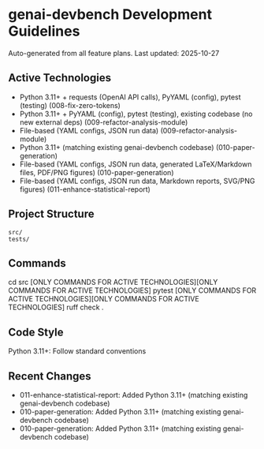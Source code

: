 # genai-devbench Development Guidelines

Auto-generated from all feature plans. Last updated: 2025-10-27

## Active Technologies
- Python 3.11+ + requests (OpenAI API calls), PyYAML (config), pytest (testing) (008-fix-zero-tokens)
- Python 3.11+ + PyYAML (config), pytest (testing), existing codebase (no new external deps) (009-refactor-analysis-module)
- File-based (YAML configs, JSON run data) (009-refactor-analysis-module)
- Python 3.11+ (matching existing genai-devbench codebase) (010-paper-generation)
- File-based (YAML configs, JSON run data, generated LaTeX/Markdown files, PDF/PNG figures) (010-paper-generation)
- File-based (YAML configs, JSON run data, Markdown reports, SVG/PNG figures) (011-enhance-statistical-report)

## Project Structure
```
src/
tests/
```

## Commands
cd src [ONLY COMMANDS FOR ACTIVE TECHNOLOGIES][ONLY COMMANDS FOR ACTIVE TECHNOLOGIES] pytest [ONLY COMMANDS FOR ACTIVE TECHNOLOGIES][ONLY COMMANDS FOR ACTIVE TECHNOLOGIES] ruff check .

## Code Style
Python 3.11+: Follow standard conventions

## Recent Changes
- 011-enhance-statistical-report: Added Python 3.11+ (matching existing genai-devbench codebase)
- 010-paper-generation: Added Python 3.11+ (matching existing genai-devbench codebase)
- 010-paper-generation: Added Python 3.11+ (matching existing genai-devbench codebase)

<!-- MANUAL ADDITIONS START -->
<!-- MANUAL ADDITIONS END -->
